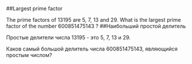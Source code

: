 ##Largest prime factor

The prime factors of 13195 are 5, 7, 13 and 29.
What is the largest prime factor of the number 600851475143 ?
##Наибольший простой делитель


Простые делители числа 13195 - это 5, 7, 13 и 29.


Каков самый большой делитель числа 600851475143, являющийся простым числом?

